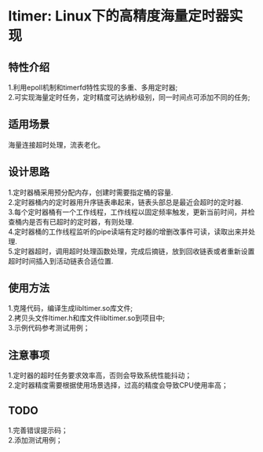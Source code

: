 # ltimer: Linux下的高精度海量定时器实现

## 特性介绍
1.利用epoll机制和timerfd特性实现的多重、多用定时器;  
2.可实现海量定时任务，定时精度可达纳秒级别，同一时间点可添加不同的任务;  

## 适用场景
海量连接超时处理，流表老化。

## 设计思路
1.定时器桶采用预分配内存，创建时需要指定桶的容量.  
2.定时器桶内的定时器用升序链表串起来，链表头部总是最近会超时的定时器.  
3.每个定时器桶有一个工作线程，工作线程以固定频率触发，更新当前时间，并检查桶内是否有已超时的定时器，有则处理.  
4.定时器桶的工作线程监听的pipe读端有定时器的增删改事件可读，读取出来并处理.  
5.定时器超时，调用超时处理函数处理，完成后摘链，放到回收链表或者重新设置超时时间插入到活动链表合适位置.  

## 使用方法
1.克隆代码，编译生成libltimer.so库文件;  
2.拷贝头文件ltimer.h和库文件libltimer.so到项目中;  
3.示例代码参考测试用例；


## 注意事项  
1.定时器的超时任务要求效率高，否则会导致系统性能抖动；  
2.定时器精度需要根据使用场景选择，过高的精度会导致CPU使用率高；  

## TODO
1.完善错误提示码；  
2.添加测试用例；  
